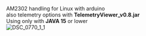 AM2302 handling for Linux with arduino  
also telemetry options with __TelemetryViewer_v0.8.jar__  
Using only with **JAVA 15** or lower  
![DSC_0770_1_1](https://github.com/conair-7/arduino/assets/132271204/2031c83d-e697-4d86-972d-0eeaff10c05a)
